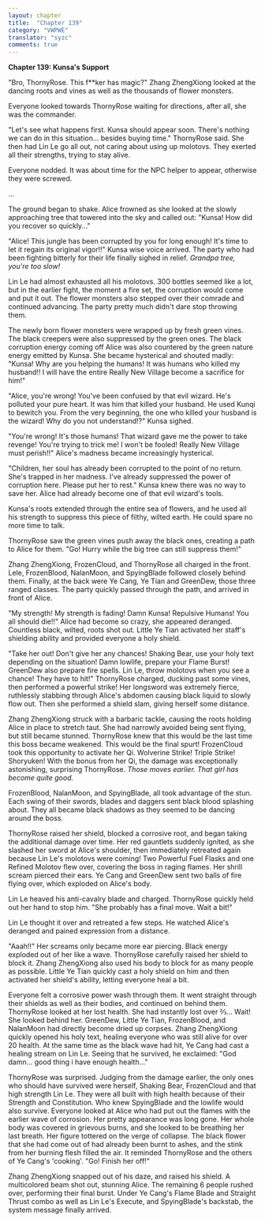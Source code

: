```yaml
---
layout: chapter
title:  "Chapter 139"
category: "VWPWE"
translator: "syzc"
comments: true
---
```


**Chapter 139: Kunsa's Support**

"Bro, ThornyRose. This f\*\*ker has magic?" Zhang ZhengXiong looked at the dancing roots and vines as well as the thousands of flower monsters.

Everyone looked towards ThornyRose waiting for directions, after all, she was the commander.

"Let's see what happens first. Kunsa should appear soon. There's nothing we can do in this situation... besides buying time." ThornyRose said. She then had Lin Le go all out, not caring about using up molotovs. They exerted all their strengths, trying to stay alive.

Everyone nodded. It was about time for the NPC helper to appear, otherwise they were screwed.

...

The ground began to shake. Alice frowned as she looked at the slowly approaching tree that towered into the sky and called out: "Kunsa! How did you recover so quickly..."

"Alice! This jungle has been corrupted by you for long enough! It's time to let it regain its original vigor!!" Kunsa wise voice arrived. The party who had been fighting bitterly for their life finally sighed in relief. *Grandpa tree, you're too slow!*

Lin Le had almost exhausted all his molotovs. 300 bottles seemed like a lot, but in the earlier fight, the moment a fire set, the corruption would come and put it out. The flower monsters also stepped over their comrade and continued advancing. The party pretty much didn't dare stop throwing them.

The newly born flower monsters were wrapped up by fresh green vines. The black creepers were also suppressed by the green ones. The black corruption energy coming off Alice was also countered by the green nature energy emitted by Kunsa. She became hysterical and shouted madly: "Kunsa! Why are you helping the humans! It was humans who killed my husband!! I will have the entire Really New Village become a sacrifice for him!"

"Alice, you're wrong! You've been confused by that evil wizard. He's polluted your pure heart. It was him that killed your husband. He used Kunqi to bewitch you. From the very beginning, the one who killed your husband is the wizard! Why do you not understand!?" Kunsa sighed.

"You're wrong! It's those humans! That wizard gave me the power to take revenge! You're trying to trick me! I won't be fooled! Really New Village must perish!!" Alice's madness became increasingly hysterical.

"Children, her soul has already been corrupted to the point of no return. She's trapped in her madness. I've already suppressed the power of corruption here. Please put her to rest." Kunsa knew there was no way to save her. Alice had already become one of that evil wizard's tools.

Kunsa's roots extended through the entire sea of flowers, and he used all his strength to suppress this piece of filthy, wilted earth. He could spare no more time to talk.

ThornyRose saw the green vines push away the black ones, creating a path to Alice for them. "Go! Hurry while the big tree can still suppress them!"

Zhang ZhengXiong, FrozenCloud, and ThornyRose all charged in the front. Lele, FrozenBlood, NalanMoon, and SpyingBlade followed closely behind them. Finally, at the back were Ye Cang, Ye Tian and GreenDew, those three ranged classes. The party quickly passed through the path, and arrived in front of Alice. 

"My strength! My strength is fading! Damn Kunsa! Repulsive Humans! You all should die!!" Alice had become so crazy, she appeared deranged. Countless black, wilted, roots shot out. Little Ye Tian activated her staff's shielding ability and provided everyone a holy shield.

"Take her out! Don't give her any chances! Shaking Bear, use your holy text depending on the situation! Damn lowlife, prepare your Flame Burst! GreenDew also prepare fire spells. Lin Le, throw molotovs when you see a chance! They have to hit!" ThornyRose charged, ducking past some vines, then performed a powerful strike! Her longsword was extremely fierce, ruthlessly stabbing through Alice's abdomen causing black liquid to slowly flow out. Then she performed a shield slam, giving herself some distance.

Zhang ZhengXiong struck with a barbaric tackle, causing the roots holding Alice in place to stretch taut. She had narrowly avoided being sent flying, but still became stunned. ThornyRose knew that this would be the last time this boss became weakened. This would be the final spurt! FrozenCloud took this opportunity to activate her Qi. Wolverine Strike! Triple Strike! Shoryuken! With the bonus from her Qi, the damage was exceptionally astonishing, surprising ThornyRose. *Those moves earlier. That girl has become quite good.*

FrozenBlood, NalanMoon, and SpyingBlade, all took advantage of the stun. Each swing of their swords, blades and daggers sent black blood splashing about. They all became black shadows as they seemed to be dancing around the boss.

ThornyRose raised her shield, blocked a corrosive root, and began taking the additional damage over time. Her red gauntlets suddenly ignited, as she slashed her sword at Alice's shoulder, then immediately retreated again because Lin Le's molotovs were coming! Two Powerful Fuel Flasks and one Refined Molotov flew over, covering the boss in raging flames. Her shrill scream pierced their ears. Ye Cang and GreenDew sent two balls of fire flying over, which exploded on Alice's body.

Lin Le heaved his anti-cavalry blade and charged. ThornyRose quickly held out her hand to stop him. "She probably has a final move. Wait a bit!"

Lin Le thought it over and retreated a few steps. He watched Alice's deranged and pained expression from a distance.

"Aaah!!" Her screams only became more ear piercing. Black energy exploded out of her like a wave. ThornyRose carefully raised her shield to block it. Zhang ZhengXiong also used his body to block for as many people as possible. Little Ye Tian quickly cast a holy shield on him and then activated her shield's ability, letting everyone heal a bit.

Everyone felt a corrosive power wash through them. It went straight through their shields as well as their bodies, and continued on behind them. ThornyRose looked at her lost health. She had instantly lost over ⅔... Wait! She looked behind her. GreenDew, Little Ye Tian, FrozenBlood, and NalanMoon had directly become dried up corpses. Zhang ZhengXiong quickly opened his holy text, healing everyone who was still alive for over 20 health. At the same time as the black wave had hit, Ye Cang had cast a healing stream on Lin Le. Seeing that he survived, he exclaimed: "God damn... good thing i have enough health..."

ThornyRose was surprised. Judging from the damage earlier, the only ones who should have survived were herself, Shaking Bear, FrozenCloud and that high strength Lin Le. They were all built with high health because of their Strength and Constitution. Who knew SpyingBlade and the lowlife would also survive. Everyone looked at Alice who had put out the flames with the earlier wave of corrosion. Her pretty appearance was long gone. Her whole body was covered in grievous burns, and she looked to be breathing her last breath. Her figure tottered on the verge of collapse. The black flower that she had come out of had already been burnt to ashes, and the stink from her burning flesh filled the air. It reminded ThornyRose and the others of Ye Cang's 'cooking'. "Go! Finish her off!"

Zhang ZhengXiong snapped out of his daze, and raised his shield. A multicolored beam shot out, stunning Alice. The remaining 6 people rushed over, performing their final burst. Under Ye Cang's Flame Blade and Straight Thrust combo as well as Lin Le's Execute, and SpyingBlade's backstab, the system message finally arrived.
